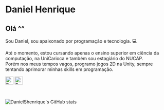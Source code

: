 # Daniel Henrique

## Olá ^^

Sou Daniel, sou apaixonado por programação e tecnologia. :computer:<br>
  
Até o momento, estou cursando apenas o ensino superior em ciência da computação, na UniCarioca e também sou estagiário do NUCAP. <br> 
Porém nos meus tempos vagos, programo jogos 2D na Unity, sempre tentando aprimorar minhas skills em programação. <br>

<p aling="center">
  <a href="https://www.linkedin.com/in/danielshenrique/" target="blank"><img align="center" src="https://cdn.jsdelivr.net/npm/simple-icons@3.0.1/icons/linkedin.svg" alt="DanielShenrique" height="25" width="25" /></a>
  <a href="https://www.linkedin.com/in/danielshenrique/" target="blank"><img align="center" src="https://cdn.jsdelivr.net/npm/simple-icons@3.0.1/icons/linkedin.svg" alt="DanielShenrique" height="25" width="25" /></a>
</p>

<br>
  
![DanielShenrique's GitHub stats](https://github-readme-stats.vercel.app/api?username=DanielShenrique&show_icons=true&theme=nord)
